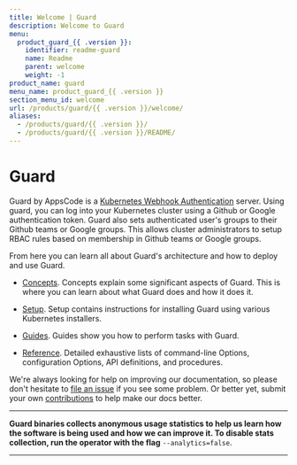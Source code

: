 ```yaml
---
title: Welcome | Guard
description: Welcome to Guard
menu:
  product_guard_{{ .version }}:
    identifier: readme-guard
    name: Readme
    parent: welcome
    weight: -1
product_name: guard
menu_name: product_guard_{{ .version }}
section_menu_id: welcome
url: /products/guard/{{ .version }}/welcome/
aliases:
  - /products/guard/{{ .version }}/
  - /products/guard/{{ .version }}/README/
---
```


# Guard

Guard by AppsCode is a [Kubernetes Webhook Authentication](https://kubernetes.io/docs/admin/authentication/#webhook-token-authentication) server. Using guard, you can log into your Kubernetes cluster using a Github or Google authentication token. Guard also sets authenticated user's groups to their Github teams or Google groups. This allows cluster administrators to setup RBAC rules based on membership in Github teams or Google groups.

From here you can learn all about Guard's architecture and how to deploy and use Guard.

- [Concepts](/docs/concepts/). Concepts explain some significant aspects of Guard. This is where you can learn about what Guard does and how it does it.

- [Setup](/docs/setup/). Setup contains instructions for installing Guard using various Kubernetes installers.

- [Guides](/docs/guides/). Guides show you how to perform tasks with Guard.

- [Reference](/docs/reference/). Detailed exhaustive lists of
command-line Options, configuration Options, API definitions, and procedures.

We're always looking for help on improving our documentation, so please don't hesitate to [file an issue](https://github.com/appscode/guard/issues/new) if you see some problem. Or better yet, submit your own [contributions](/docs/CONTRIBUTING.md) to help
make our docs better.

---

**Guard binaries collects anonymous usage statistics to help us learn how the software is being used and how we can improve it. To disable stats collection, run the operator with the flag** `--analytics=false`.

---

